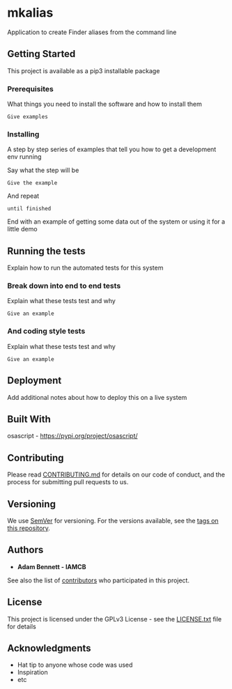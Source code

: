 # mkalias

Application to create Finder aliases from the command line

## Getting Started

This project is available as a pip3 installable package

### Prerequisites

What things you need to install the software and how to install them

```
Give examples
```

### Installing

A step by step series of examples that tell you how to get a development env running

Say what the step will be

```
Give the example
```

And repeat

```
until finished
```

End with an example of getting some data out of the system or using it for a little demo

## Running the tests

Explain how to run the automated tests for this system

### Break down into end to end tests

Explain what these tests test and why

```
Give an example
```

### And coding style tests

Explain what these tests test and why

```
Give an example
```

## Deployment

Add additional notes about how to deploy this on a live system

## Built With

osascript - https://pypi.org/project/osascript/

## Contributing

Please read [CONTRIBUTING.md](https://gist.github.com/PurpleBooth/b24679402957c63ec426) for details on our code of conduct, and the process for submitting pull requests to us.

## Versioning

We use [SemVer](http://semver.org/) for versioning. For the versions available, see the [tags on this repository](https://github.com/your/project/tags). 

## Authors

* **Adam Bennett - IAMCB** 

See also the list of [contributors](https://github.com/your/project/contributors) who participated in this project.

## License

This project is licensed under the GPLv3 License - see the [LICENSE.txt](LICENSE.txt) file for details

## Acknowledgments

* Hat tip to anyone whose code was used
* Inspiration
* etc
